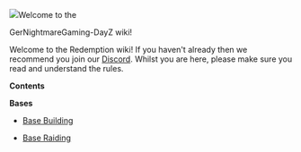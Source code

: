 ![](https://i.ibb.co/GpRttTM/E28-D663-E-11-B8-4-E22-9506-4-B49-F33-A0-A62.png)Welcome to the 

GerNightmareGaming-DayZ wiki!

Welcome to the Redemption wiki! If you haven't already then we recommend you join our [Discord](https://discord.gg/ZChXPUxAct).
Whilst you are here, please make sure you read and understand the rules.

****Contents****

**Bases**
 
* [Base Building](https://github.com/GerNightmareGaming/GerNightmareGaming-DayZ/wiki/Bases)

* [Base Raiding](https://github.com/GerNightmareGaming/GerNightmareGaming-DayZ/wiki/Base-Raiding)